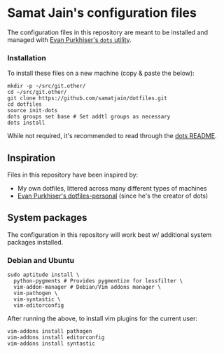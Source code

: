 # Samat Jain's configuration files

The configuration files in this repository are meant to be installed and managed with
[Evan Purkhiser's `dots` utility](https://github.com/EvanPurkhiser/dots).

### Installation

To install these files on a new machine (copy & paste the below):

    mkdir -p ~/src/git.other/
    cd ~/src/git.other/
    git clone https://github.com/samatjain/dotfiles.git
    cd dotfiles
    source init-dots
    dots groups set base # Set addtl groups as necessary
    dots install

While not required, it's recommended to read through the [dots
README](https://github.com/EvanPurkhiser/dots/blob/master/README.md).

## Inspiration

Files in this repository have been inspired by:

 * My own dotfiles, littered across many different types of machines
 * [Evan Purkhiser's dotfiles-personal](https://github.com/EvanPurkhiser/dots-personal/) (since he's the creator of dots)

## System packages

The configuration in this repository will work best w/ additional system packages installed.

### Debian and Ubuntu

    sudo aptitude install \
      python-pygments # Provides pygmentize for lessfilter \
      vim-addon-manager # Debian/Vim addons manager \
      vim-pathogen \
      vim-syntastic \
      vim-editorconfig

After running the above, to install vim plugins for the current user:

    vim-addons install pathogen
    vim-addons install editorconfig
    vim-addons install syntastic

